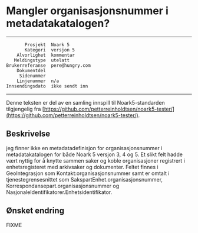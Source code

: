 Mangler organisasjonsnummer i metadatakatalogen?
================================================

 ------------------  ---------------------------------
           Prosjekt  Noark 5
           Kategori  versjon 5
        Alvorlighet  kommentar
       Meldingstype  utelatt
    Brukerreferanse  pere@hungry.com
        Dokumentdel  
         Sidenummer  
        Linjenummer  n/a
    Innsendingsdato  ikke sendt inn
 ------------------  ---------------------------------

Denne teksten er del av en samling innspill til Noark5-standarden
tilgjengelig fra [https://github.com/petterreinholdtsen/noark5-tester/](https://github.com/petterreinholdtsen/noark5-tester/).

Beskrivelse
-----------

jeg finner ikke en metadatadefinisjon for organisasjonsnummer i
metadatakatalogen for både Noark 5 versjon 3, 4 og 5.  Et slikt felt
hadde vært nyttig for å knytte sammen saker og koble organisasjoner
registrert i enhetsregisteret med arkivsaker og dokumenter.  Feltet
finnes i GeoIntegrasjon som Kontakt:organisasjonsnummer samt er omtalt
i tjenestegrensesnittet som SakspartEnhet.organisasjonsnummer,
Korrespondansepart.organisasjonsnummer og
NasjonaleIdentifikatorer.Enhetsidentifikator.

Ønsket endring
--------------

FIXME

